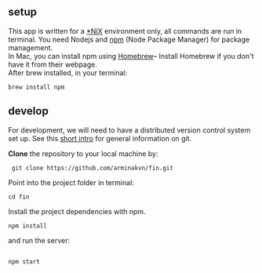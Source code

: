 ## setup
This app is written for a [*NIX](https://en.wikipedia.org/wiki/Unix-like) environment only, all commands are run in terminal.
You need Nodejs and [npm](https://www.npmjs.com/) (Node Package Manager) for package management.     
In Mac, you can install npm using [Homebrew](http://brew.sh/)– Install Homebrew if you don't have it from their webpage.     
After brew installed, in your terminal:

```brew install npm```     




## develop     
For development, we will need to have a distributed version control system set up. See this [short intro](https://storage.googleapis.com/arminakhavan-dot-co/introgit/intro_to_git.html#6) for general information on git.



__Clone__ the repository to your local machine by:      

``` git clone https://github.com/arminakvn/fin.git```


Point into the project folder in terminal:     



```cd fin```


Install the project dependencies with npm.   


```
npm install
```   

and run the server:

```

npm start
```

